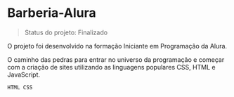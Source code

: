 # Barberia-Alura

> Status do projeto: Finalizado

O projeto foi desenvolvido na formação Iniciante em Programação da Alura.

O caminho das pedras para entrar no universo da programação e começar com a criação de sites utilizando as linguagens populares CSS, HTML e JavaScript.

```
HTML CSS
```
